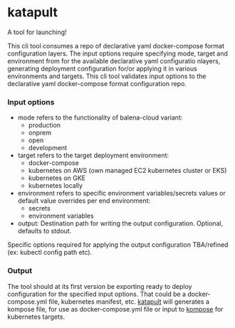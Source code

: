 # katapult

A tool for launching!

This cli tool consumes a repo of declarative yaml docker-compose format configuration layers.
The input options require specifying mode, target and environment from for the available declarative yaml configuratio nlayers,
generating deployment configuration for/or applying it in various environments and targets.
This cli tool validates input options to the declarative yaml docker-compose format configuration repo.

### Input options
- mode refers to the functionality of balena-cloud variant:
    - production
    - onprem
    - open
    - development
- target refers to the target deployment environment:
    - docker-compose
    - kubernetes on AWS (own managed EC2 kubernetes cluster or EKS)
    - kubernetes on GKE
    - kubernetes locally
- environment refers to specific environment variables/secrets values or default value overrides per end environment:
    - secrets
    - environment variables
- output: Destination path for writing the output configuration. Optional, defaults to stdout.

Specific options required for applying the output configuration TBA/refined (ex: kubectl config path etc).

### Output
The tool should at its first version be exporting ready to deploy configuration for the specified input options. That could be a docker-compose.yml file, kubernetes manifest, etc.
[katapult](https://github.com/resin-io/katapult) will generates a kompose file, for use as docker-compose.yml file or input to [kompose](https://github.com/kubernetes/kompose) for kubernetes targets.
